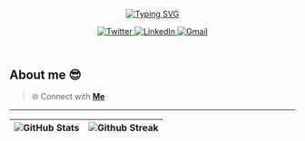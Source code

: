 
<header align="left">
  
[![Typing SVG](https://readme-typing-svg.demolab.com?font=poppins&weight=900&size=32&duration=4000&pause=800&color=FDFDFD&vCenter=true&width=800&lines=Welcome+to+my+GitHub+profile!+%F0%9F%91%8B;Let's+Connect!+%F0%9F%A4%9D)](https://git.io/typing-svg)
    
<section>
  <a href="https://twitter.com/jfmartinz" target="_blank">
    <img src="https://img.shields.io/badge/Follow My Coding Journey |-Twitter-4d4f73?style=plat&amp;logo=twitter&amp;logoColor=1d9bf0" alt="Twitter" title="Follow my Coding Journey">
  </a>
    <a href="https://www.linkedin.com/in/jfmartinz/" target="_blank">
    <img src="https://img.shields.io/badge/Let's Connect |-LinkedIn-4d4f73?style=plat&amp;logo=linkedin&amp;logoColor=2677c8" alt="LinkedIn" title="Let's Connect!">
  </a>
<!--    <a href="https://discord.gg/nJPjjnebRH" target="_blank">
    <img src="https://img.shields.io/badge/DevLounge |-Discord-4d4f73?style=plat&amp;logo=discord&amp;logoColor=1d9bf0" alt="Discord" title="Hangout with Us">
  </a> -->
  <a href="mailto:se.josephmartin@gmail.com">
    <img src="https://img.shields.io/badge/Let's%20Talk |-Gmail-4d4f73?style=plat&amp;logo=gmail&amp;logoColor=ea4335" alt="Gmail" title="mailto:se.josephmartin@gmail.com">
  </a>
</section>
</header>  
<section align="left">
  
## About me 😎
<!-- Hello! 👋

Passionate 𝙁𝙧𝙤𝙣𝙩-𝙀𝙣𝙙 𝘿𝙚𝙫𝙚𝙡𝙤𝙥𝙚𝙧 actively seeking opportunities. With a solid foundation in HTML, CSS, JavaScript,  Git & GitHub, and familiarity with UI & UX design, I am ready to collaborate and thrive in a dynamic team environment.

Despite lacking professional experience in Front-end Development, my enthusiasm and dedication drive me to seek an internship where I can contribute value to a company and refine my skills through real-life projects. 

Additionally, When I am not coding I enjoy writing and reading, listening to music, and playing chess. These pursuits not only provide stress relief but also enhance my critical thinking, problem-solving, and creative abilities.

Eager to make meaningful contributions and put my skills into a practice with real-life projects, I look forward to connecting with professionals in the field. 

𝙇𝙚𝙩'𝙨 𝙬𝙤𝙧𝙠 𝙩𝙤𝙜𝙚𝙩𝙝𝙚𝙧 𝙖𝙣𝙙 𝙗𝙧𝙞𝙣𝙜 𝙮𝙤𝙪𝙧 𝙞𝙙𝙚𝙖𝙨 𝙩𝙤 𝙡𝙞𝙛𝙚! -->

<!-- *Hangout with us in* [*Discord*](https://discord.gg/nJPjjnebRH) 🤖 -->
> 🌐 Connect with  [**Me**](https://www.biodrop.io/jfmartinz) 
</section>

---

<section align="center">

<!--
  <td>
  <a href="https://skillicons.dev" title="Visit https://skillicons.dev for more information">
    <img src="https://skillicons.dev/icons?i=mongodb,expressjs,nodejs,react,html,css,tailwind,bootstrap,javascript" />
  </a> 
  </td>
    </tr>
  <td>
    <a href="https://skillicons.dev" title="Visit https://skillicons.dev for more information">
    <img src="https://skillicons.dev/icons?i=vscode,figma,git,github,netlify,vite,vercel" />
  </a> 
  </td>
    </tr>
<br><br>-->



| <img src="https://github-readme-stats.vercel.app/api?username=jfmartinz&show_icons=true&theme=tokyonight&hide_border=true&include_all_commits=false&count_private=false" alt="GitHub Stats" title="Github Stats"/> | <img src="https://github-readme-streak-stats.herokuapp.com/?user=jfmartinz&theme=tokyonight&hide_border=true" alt="Github Streak" title="Github Streak"/> |
| --- | --- | 

<!-- Visit https://committers.top/ to learn more about this -->



<br>

<!--

[![An image of @jfmartinz's Holopin badges, which is a link to view their full Holopin profile](https://holopin.me/jfmartinz)](https://holopin.io/@jfmartinz)

<a href="https://committers.top/philippines_public#jfmartinz" title="Visit https://committers.top/ to learn more about this">
          <img src="https://img.shields.io/static/v1?label=MOST ACTIVE GITHUB USER IN PH&labelColor=4d4f73&message=➦&color=38bdae&style=lat-Square&logo=github&logoColor=fffff"/>
</a>
</section>-->
